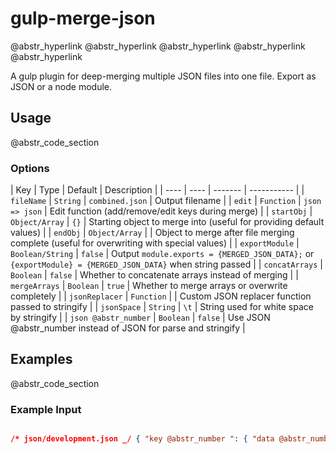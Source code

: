 # gulp-merge-json

@abstr_hyperlink @abstr_hyperlink @abstr_hyperlink @abstr_hyperlink @abstr_hyperlink 

A gulp plugin for deep-merging multiple JSON files into one file. Export as JSON or a node module.

## Usage

@abstr_code_section 

### Options

| Key | Type | Default | Description | | ---- | ---- | ------- | ----------- | | `fileName` | `String` | `combined.json` | Output filename | | `edit` | `Function` | `json => json` | Edit function (add/remove/edit keys during merge) | | `startObj` | `Object/Array` | `{}` | Starting object to merge into (useful for providing default values) | | `endObj` | `Object/Array` | | Object to merge after file merging complete (useful for overwriting with special values) | | `exportModule` | `Boolean/String` | `false` | Output `module.exports = {MERGED_JSON_DATA};` or `{exportModule} = {MERGED_JSON_DATA}` when string passed | | `concatArrays` | `Boolean` | `false` | Whether to concatenate arrays instead of merging | | `mergeArrays` | `Boolean` | `true` | Whether to merge arrays or overwrite completely | | `jsonReplacer` | `Function` | | Custom JSON replacer function passed to stringify | | `jsonSpace` | `String` | `\t` | String used for white space by stringify | | `json @abstr_number` | `Boolean` | `false` | Use JSON @abstr_number instead of JSON for parse and stringify |

## Examples

@abstr_code_section 

### Example Input

```JSON /* json/defaults.json */ { "key @abstr_number ": { "data @abstr_number ": "value @abstr_number ", "data @abstr_number ": "value @abstr_number " }, "key @abstr_number ": { "dataA": "valueA", "dataB": { "a": "b", "c": "d" } } }

/* json/development.json _/ { "key @abstr_number ": { "data @abstr_number ": "devValue" }, "key @abstr_number ": { "dataB": { "c": "DEV MODE!" } }, "key @abstr_number ": { "important": "value" } } @abstr_code_section JSON /_ dist/combined.json */ { "key @abstr_number ": { "data @abstr_number ": "devValue", "data @abstr_number ": "value @abstr_number " }, "key @abstr_number ": { "dataA": "valueA", "dataB": { "dataA": "valueA", "dataB": { "a": "b", "c": "DEV MODE!" } } }, "key @abstr_number ": { "important": "value" } } ```
